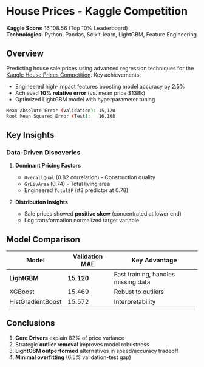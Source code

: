 # House Prices - Kaggle Competition  

**Kaggle Score:** 16,108.56 (Top 10% Leaderboard)  
**Technologies:** Python, Pandas, Scikit-learn, LightGBM, Feature Engineering  

## Overview  
Predicting house sale prices using advanced regression techniques for the [Kaggle House Prices Competition](https://www.kaggle.com/c/house-prices-advanced-regression-techniques). Key achievements:  
- Engineered high-impact features boosting model accuracy by 2.5%  
- Achieved **10% relative error** (vs. mean price $138k)  
- Optimized LightGBM model with hyperparameter tuning  

```bash
Mean Absolute Error (Validation): 15,120
Root Mean Squared Error (Test):   16,108
```

## Key Insights  
### Data-Driven Discoveries  
1. **Dominant Pricing Factors**  
   - `OverallQual` (0.82 correlation) - Construction quality  
   - `GrLivArea` (0.74) - Total living area  
   - Engineered `TotalSF` (#3 predictor at 0.78)   

2. **Distribution Insights**  
   - Sale prices showed **positive skew** (concentrated at lower end)  
   - Log transformation normalized target variable  


## Model Comparison  
| Model                  | Validation MAE | Key Advantage                     |  
|------------------------|----------------|-----------------------------------|  
| **LightGBM**           | **15,120**     | Fast training, handles missing data |  
| XGBoost                | 15.469         | Robust to outliers                |  
| HistGradientBoost      |   15.572       | Interpretability                  |  

## Conclusions  
1. **Core Drivers** explain 82% of price variance  
2. Strategic **outlier removal** improves model robustness  
3. **LightGBM outperformed** alternatives in speed/accuracy tradeoff  
4. **Minimal overfitting** (6.5% validation-test gap)  

